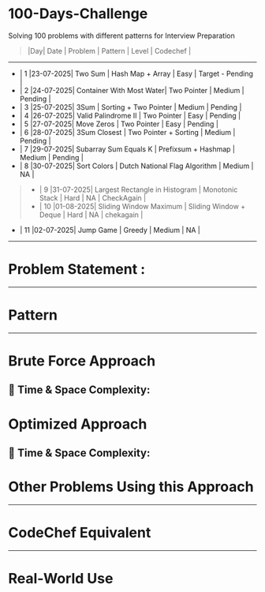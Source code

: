 # 100-Days-Challenge
Solving 100 problems with different patterns for Interview Preparation

>|Day|   Date   |    Problem    |       Pattern        |   Level   |       Codechef          |     
-----------------------------------------------------------------------------------------------------------------------------
* | 1 |23-07-2025| Two Sum       | Hash Map + Array     |   Easy    | Target - Pending        |
* | 2 |24-07-2025| Container With Most Water| Two Pointer | Medium |     Pending    |                            
* | 3 |25-07-2025| 3Sum | Sorting + Two Pointer | Medium | Pending | 
* | 4 |26-07-2025| Valid Palindrome II | Two Pointer | Easy | Pending |
* | 5 |27-07-2025| Move Zeros | Two Pointer | Easy | Pending |
* | 6 |28-07-2025| 3Sum Closest | Two Pointer + Sorting | Medium | Pending |
* | 7 |29-07-2025| Subarray Sum Equals K | Prefixsum + Hashmap | Medium | Pending |
* | 8 |30-07-2025| Sort Colors | Dutch National Flag Algorithm | Medium | NA |
> * | 9 |31-07-2025| Largest Rectangle in Histogram | Monotonic Stack | Hard | NA | CheckAgain |
> * | 10 |01-08-2025| Sliding Window Maximum | Sliding Window + Deque | Hard | NA | chekagain |
* | 11 |02-07-2025| Jump Game | Greedy | Medium | NA |



















--------------------------------------------------------------------------------------------------------------------------------------
# Problem Statement : 


--------------------------------------------------------------------------------------------------------------------------------------
# Pattern

--------------------------------------------------------------------------------------------------------------------------------------
# Brute Force Approach

🧠 Time & Space Complexity:
--------------------------------------------------------------------------------------------------------------------------------------
# Optimized Approach

🧠 Time & Space Complexity:
--------------------------------------------------------------------------------------------------------------------------------------
# Other Problems Using this Approach

--------------------------------------------------------------------------------------------------------------------------------------
# CodeChef Equivalent

--------------------------------------------------------------------------------------------------------------------------------------
# Real-World Use
